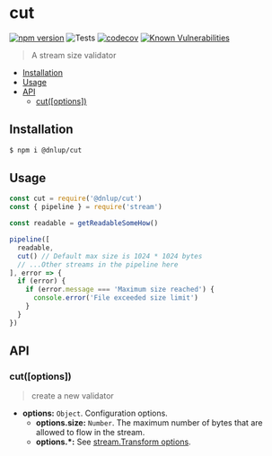 # cut

[![npm version](https://badge.fury.io/js/%40dnlup%2Fcut.svg)](https://badge.fury.io/js/%40dnlup%2Fcut)
![Tests](https://github.com/dnlup/cut/workflows/Tests/badge.svg)
[![codecov](https://codecov.io/gh/dnlup/cut/branch/next/graph/badge.svg?token=PTQ5ZM4MKX)](https://codecov.io/gh/dnlup/cut)
[![Known Vulnerabilities](https://snyk.io/test/github/dnlup/cut/badge.svg?targetFile=package.json)](https://snyk.io/test/github/dnlup/cut?targetFile=package.json)

> A stream size validator

<!-- toc -->

- [Installation](#installation)
- [Usage](#usage)
- [API](#api)
  * [cut([options])](#cutoptions)

<!-- tocstop -->

## Installation

```bash
$ npm i @dnlup/cut
```

## Usage
```js
const cut = require('@dnlup/cut')
const { pipeline } = require('stream')

const readable = getReadableSomeHow()

pipeline([
  readable,
  cut() // Default max size is 1024 * 1024 bytes
  // ...Other streams in the pipeline here
], error => {
  if (error) {
    if (error.message === 'Maximum size reached') {
      console.error('File exceeded size limit')
    }
  }
})
```

## API

### cut([options])

> create a new validator

* **options:** `Object`. Configuration options.
   * **options.size:** `Number`. The maximum number of bytes that are allowed to flow in the stream.
   * **options.*:** See [stream.Transform options](https://nodejs.org/dist/latest-v12.x/docs/api/stream.html#stream_new_stream_transform_options).
